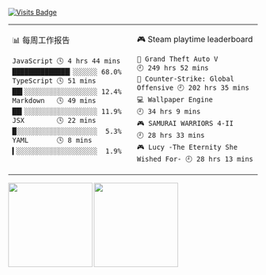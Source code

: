 [![Visits Badge](https://badges.pufler.dev/visits/summerscar/summerscar)](https://github.com/summerscar)

<table>
<tr>
<td valign="top" width="50%">

<!-- waka-box start -->
📊 每周工作报告
```text
JavaScript 🕓 4 hrs 44 mins ██████████████▎░░░░░░ 68.0%
TypeScript 🕓 51 mins       ██▌░░░░░░░░░░░░░░░░░░ 12.4%
Markdown   🕓 49 mins       ██▍░░░░░░░░░░░░░░░░░░ 11.9%
JSX        🕓 22 mins       █░░░░░░░░░░░░░░░░░░░░  5.3%
YAML       🕓 8 mins        ▍░░░░░░░░░░░░░░░░░░░░  1.9%
```
<!-- Powered by https://github.com/journey-ad/waka-box-go . -->
<!-- waka-box end -->

</td>
<td valign="top" width="50%">

<!-- steam-box start -->
🎮 Steam playtime leaderboard
```text
🚓 Grand Theft Auto V               🕘 249 hrs 52 mins
🔫 Counter-Strike: Global Offensive 🕘 202 hrs 35 mins
💻 Wallpaper Engine                 🕘 34 hrs 9 mins
🎮 SAMURAI WARRIORS 4-II            🕘 28 hrs 33 mins
🎮 Lucy -The Eternity She Wished For- 🕘 28 hrs 13 mins
```
<!-- Powered by https://github.com/YouEclipse/steam-box . -->
<!-- steam-box end -->

</td>
</tr>
</table>

<div>
<a href="https://github.com/summerscar">
  <img align="left" height="170px" src="https://github-readme-stats.vercel.app/api?username=summerscar&count_private=true&show_icons=true" />
</a>
<a href="https://github.com/summerscar">
  <img align="left" height="170px" src="https://github-readme-stats.vercel.app/api/top-langs/?username=summerscar&layout=compact" />
</a>
</div>